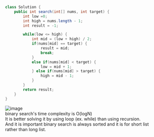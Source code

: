 ```java
class Solution {
    public int search(int[] nums, int target) {
        int low =0;
        int high = nums.length - 1;
        int result = -1;

        while(low <= high) {
            int mid = (low + high) / 2;
            if(nums[mid] == target) {
                result = mid;
                break;
            }
            else if(nums[mid] < target) {
                low = mid + 1;
            } else if(nums[mid] > target) {
                high = mid - 1;
            }
        }
        return result;
    }
}
```
![image](https://user-images.githubusercontent.com/43237961/227120400-4d5f5ef6-e422-4a4e-b8b8-581b6b590a2e.png)
<br> 
binary search's time complexity is  O(logN) <br>
It is better solving it by using loop (ex. while) than using recursion. <br> 
And it is important binary search is always sorted and it is for short list rather than long list. <br>
